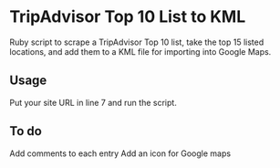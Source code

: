 TripAdvisor Top 10 List to KML
==========================

Ruby script to scrape a TripAdvisor Top 10 list, take the top 15 listed locations, and add them to a KML file for importing into Google Maps.

Usage
----------

Put your site URL in line 7 and run the script.

To do
----------

Add comments to each entry
Add an icon for Google maps
